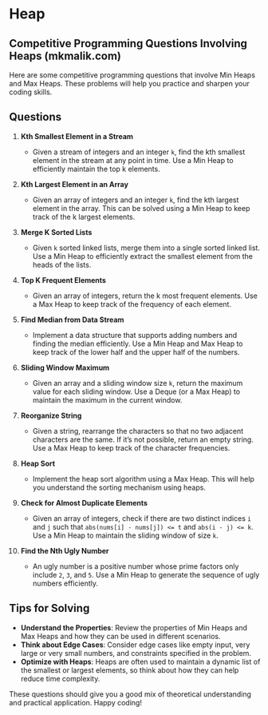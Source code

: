 # Heap

## Competitive Programming Questions Involving Heaps (mkmalik.com)

Here are some competitive programming questions that involve Min Heaps and Max Heaps. These problems will help you practice and sharpen your coding skills.

## Questions

1. **Kth Smallest Element in a Stream**
   - Given a stream of integers and an integer `k`, find the kth smallest element in the stream at any point in time. Use a Min Heap to efficiently maintain the top k elements.

2. **Kth Largest Element in an Array**
   - Given an array of integers and an integer `k`, find the kth largest element in the array. This can be solved using a Min Heap to keep track of the k largest elements.

3. **Merge K Sorted Lists**
   - Given `k` sorted linked lists, merge them into a single sorted linked list. Use a Min Heap to efficiently extract the smallest element from the heads of the lists.

4. **Top K Frequent Elements**
   - Given an array of integers, return the k most frequent elements. Use a Max Heap to keep track of the frequency of each element.

5. **Find Median from Data Stream**
   - Implement a data structure that supports adding numbers and finding the median efficiently. Use a Min Heap and Max Heap to keep track of the lower half and the upper half of the numbers.

6. **Sliding Window Maximum**
   - Given an array and a sliding window size `k`, return the maximum value for each sliding window. Use a Deque (or a Max Heap) to maintain the maximum in the current window.

7. **Reorganize String**
   - Given a string, rearrange the characters so that no two adjacent characters are the same. If it’s not possible, return an empty string. Use a Max Heap to keep track of the character frequencies.

8. **Heap Sort**
   - Implement the heap sort algorithm using a Max Heap. This will help you understand the sorting mechanism using heaps.

9. **Check for Almost Duplicate Elements**
   - Given an array of integers, check if there are two distinct indices `i` and `j` such that `abs(nums[i] - nums[j]) <= t` and `abs(i - j) <= k`. Use a Min Heap to maintain the sliding window of size `k`.

10. **Find the Nth Ugly Number**
    - An ugly number is a positive number whose prime factors only include `2`, `3`, and `5`. Use a Min Heap to generate the sequence of ugly numbers efficiently.

## Tips for Solving

- **Understand the Properties**: Review the properties of Min Heaps and Max Heaps and how they can be used in different scenarios.
- **Think about Edge Cases**: Consider edge cases like empty input, very large or very small numbers, and constraints specified in the problem.
- **Optimize with Heaps**: Heaps are often used to maintain a dynamic list of the smallest or largest elements, so think about how they can help reduce time complexity.

These questions should give you a good mix of theoretical understanding and practical application. Happy coding!
